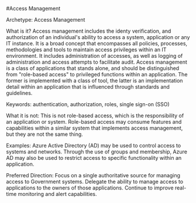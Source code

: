 #Access Management

Archetype: Access Management

What is it?  Access management includes the identy verification, and authorization of an individual's ability to access a system, application or any IT instance. It is a broad concept that encompasses all policies, processes, methodologies and tools to maintain access privileges within an IT environment.  It includes administration of accesses, as well as logging of  administration and access attempts to facilitate audit. Access management is a class of applications that stands alone, and should be distinguished from "role-based access" to privileged functions within an application.  The former is implemented with a class of tool, the latter is an implementation detail within an application that is influenced through standards and guidelines.

Keywords: authentication, authorization, roles, single sign-on (SSO)

What it is not: This is not role-based access, which is the responsibility of an application or system.  Role-based access may consume features and capabilities within a similar system that implements access management, but they are not the same thing.
 
Examples: Azure Active Directory (AD) may be used to control access to systems and networks.  Through the use of groups and membership, Azure AD may also be used to restrict access to specific functionality within an application.    

Preferred Direction: Focus on a single authoritative source for managing access to Government systems.  Delegate the ability to manage access to applications to the owners of those applications. Continue to improve real-time monitoring and alert capabilities.  
